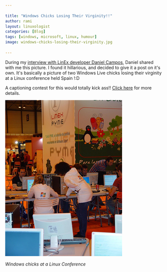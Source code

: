 ```yaml
---

title: "Windows Chicks Losing Their Virginity!!"
author: rami
layout: linuxologist
categories: [Blog]
tags: [windows, microsoft, linux, humour]
image: windows-chicks-losing-their-virginity.jpg

---
```


During my [interview with LinEx developer Daniel Campos](/2008/02/07/an-interview-with-spanish-region-extremadura-linux-developer), Daniel shared with me this picture. I found it hillarious, and decided to give it a post on it's own. It's basically a picture of two Windows Live chicks losing their virginity at a Linux conference held Spain !:D


A captioning contest for this would totally kick ass!! [Click here](/2008/02/15/caption-this-and-win) for more details.

![Two Microsoft Employees Using Linux](/assets/images/content/blog/windows-chicks-losing-their-virginity.jpg)

_Windows chicks at a Linux Conference_
